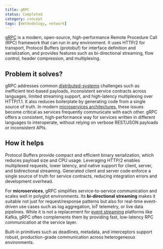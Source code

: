 ```yaml
---
title: gRPC
status: Completed
category: concept
tags: [methodology, network]
---
```


[gRPC](https://grpc.io/) is a modern, open-source, high-performance Remote Procedure Call (RPC) framework that can run in any environment. 
It uses HTTP/2 for transport, Protocol Buffers (protobuf) for interface definition and serialization, and provides features such as bi-directional streaming, flow control, header compression, and multiplexing.

## Problem it solves?

gRPC addresses common [distributed-systems](./distributed-systems.md) challenges such as inefficient text-based payloads, inconsistent service contracts across languages, limited streaming support, and high-latency multiplexing over HTTP/1.1. 
It also reduces boilerplate by generating code from a single source of truth.
In modern [microservices architectures](./microservices-architecture.md), these issues become critical as services frequently communicate with each other. 
gRPC offers a consistent, high-performance way for services written in different languages to interoperate, without relying on verbose REST/JSON payloads or inconsistent APIs.


## How it helps

Protocol Buffers provide compact and efficient binary serialization, which reduces payload size and CPU usage. Leveraging HTTP/2 enables multiplexed requests, lower latency, and native support for client, server, and bidirectional streaming. Generated client and server code enforce a single source of truth for service contracts, reducing integration errors and development overhead.  

For **microservices**, gRPC simplifies service-to-service communication and scales well in polyglot environments. 
Its **bi-directional streaming** makes it suitable not just for request/response patterns but also for real-time event-driven use cases such as log aggregation, IoT telemetry, or live data pipelines. 
While it is not a replacement for [event streaming](./event-streaming.md) platforms like Kafka, gRPC often complements them by providing fast, low-latency RPC communication at the service layer.  

Built-in primitives such as deadlines, metadata, and interceptors support robust, production-grade communication across heterogeneous environments.
